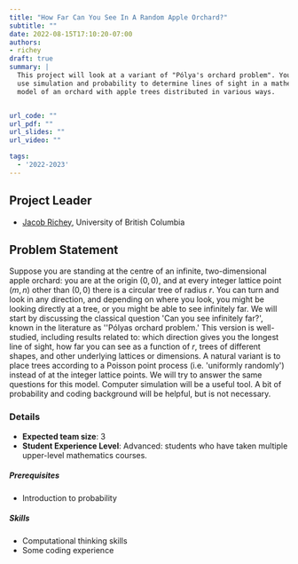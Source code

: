 ```yaml
---
title: "How Far Can You See In A Random Apple Orchard?"
subtitle: ""
date: 2022-08-15T17:10:20-07:00
authors:
- richey
draft: true
summary: |
  This project will look at a variant of "Pólya's orchard problem". You will
  use simulation and probability to determine lines of sight in a mathematical
  model of an orchard with apple trees distributed in various ways. 


url_code: ""
url_pdf: ""
url_slides: ""
url_video: ""

tags:
  - '2022-2023'
---
```

## Project Leader
  * [Jacob Richey](/authors/richey/), University of British Columbia

## Problem Statement

Suppose you are standing at the centre of an infinite, two-dimensional apple
orchard: you are at the origin $(0,0)$, and at every integer lattice point $(m, n)$
other than $(0, 0)$ there is a circular tree of radius $r$. You can turn and look in
any direction, and depending on where you look, you might be looking directly at
a tree, or you might be able to see infinitely far. We will start by discussing
the classical question 'Can you see infinitely far?', known in the literature as
''Pólyas orchard problem.' This version is well-studied, including results
related to: which direction gives you the longest line of sight, how far you can
see as a function of $r$, trees of different shapes, and other underlying lattices
or dimensions. A natural variant is to place trees according to a Poisson point
process (i.e. 'uniformly randomly') instead of at the integer lattice points. We
will try to answer the same questions for this model. Computer simulation will
be a useful tool. A bit of probability and coding background will be helpful,
but is not necessary.

### Details
  * **Expected team size**: 3
  * **Student Experience Level**: Advanced: students who have taken multiple
    upper-level mathematics courses.
##### Prerequisites
  * Introduction to probability
##### Skills
  * Computational thinking skills 
  * Some coding experience
